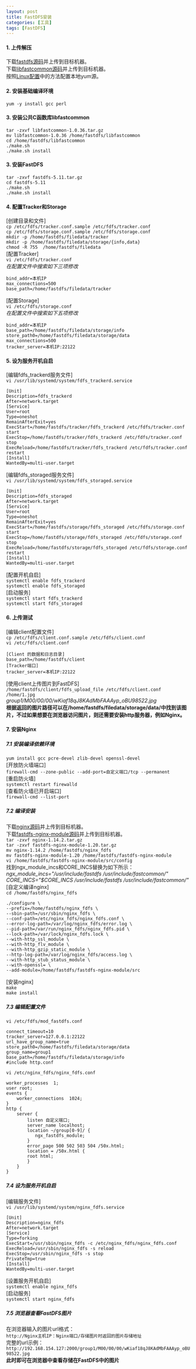 ```yaml
---
layout: post
title: FastDFS安装
categories: [工具]
tags: [FastDFS]
---
```

#### 1. 上传解压
下载[fastdfs源码](https://github.com/happyfish100/fastdfs/releases)并上传到目标机器。  
下载[libfastcommon源码](https://github.com/happyfish100/libfastcommon/releases)并上传到目标机器。  
按照[Linux配置](https://liuzh127.github.io/linux%E5%9F%BA%E7%A1%80/2020/06/11/Linux%E9%85%8D%E7%BD%AE/)中的方法配置本地yum源。  
<!-- more -->
#### 2. 安装基础编译环境
`yum -y install gcc perl`  
#### 3. 安装公共C函数库libfastcommon
`tar -zxvf libfastcommon-1.0.36.tar.gz`  
`mv libfastcommon-1.0.36 /home/fastdfs/libfastcommon`  
`cd /home/fastdfs/libfastcommon`  
`./make.sh`  
`./make.sh install`  
#### 3. 安装FastDFS
`tar -zxvf fastdfs-5.11.tar.gz`  
`cd fastdfs-5.11`  
`./make.sh`  
`./make.sh install`  
#### 4. 配置Tracker和Storage
[创建目录和文件]  
`cp /etc/fdfs/tracker.conf.sample /etc/fdfs/tracker.conf`  
`cp /etc/fdfs/storage.conf.sample /etc/fdfs/storage.conf`  
`mkdir -p /home/fastdfs/filedata/tracker`  
`mkdir -p /home/fastdfs/filedata/storage/{info,data}`  
`chmod -R 755  /home/fastdfs/filedata`  
[配置Tracker]  
`vi /etc/fdfs/tracker.conf`  
*在配置文件中搜索如下三项修改*  
```
bind_addr=本机IP
max_connections=500
base_path=/home/fastdfs/filedata/tracker
```
[配置Storage]  
`vi /etc/fdfs/storage.conf`  
*在配置文件中搜索如下五项修改*  
```
bind_addr=本机IP
base_path=/home/fastdfs/filedata/storage/info
store_path0=/home/fastdfs/filedata/storage/data
max_connections=500
tracker_server=本机IP:22122
```
#### 5. 设为服务开机自启
[编辑fdfs_trackerd服务文件]  
`vi /usr/lib/systemd/system/fdfs_trackerd.service`  
```
[Unit]
Description=fdfs_trackerd
After=network.target
[Service]
User=root
Type=oneshot
RemainAfterExit=yes
ExecStart=/home/fastdfs/tracker/fdfs_trackerd /etc/fdfs/tracker.conf start
ExecStop=/home/fastdfs/tracker/fdfs_trackerd /etc/fdfs/tracker.conf stop
ExecReload=/home/fastdfs/tracker/fdfs_trackerd /etc/fdfs/tracker.conf restart
[Install]
WantedBy=multi-user.target
```
[编辑fdfs_storaged服务文件]  
`vi /usr/lib/systemd/system/fdfs_storaged.service`  
```
[Unit]
Description=fdfs_storaged
After=network.target
[Service]
User=root
Type=oneshot
RemainAfterExit=yes
ExecStart=/home/fastdfs/storage/fdfs_storaged /etc/fdfs/storage.conf start
ExecStop=/home/fastdfs/storage/fdfs_storaged /etc/fdfs/storage.conf stop
ExecReload=/home/fastdfs/storage/fdfs_storaged /etc/fdfs/storage.conf restart
[Install]
WantedBy=multi-user.target
```
[配置开机自启]  
`systemctl enable fdfs_trackerd`  
`systemctl enable fdfs_storaged`  
[启动服务]  
`systemctl start fdfs_trackerd`  
`systemctl start fdfs_storaged`  
#### 6. 上传测试
[编辑client配置文件]  
`cp /etc/fdfs/client.conf.sample /etc/fdfs/client.conf`  
`vi /etc/fdfs/client.conf`  
```
[Client 的数据和日志目录]
base_path=/home/fastdfs/client
[Tracker端口]
tracker_server=本机IP:22122
```
[使用client上传图片到FastDFS]  
`/home/fastdfs/client/fdfs_upload_file /etc/fdfs/client.conf /home/1.jpg`  
*group1/M00/00/00/wKiaf18qJ8KAdMbFAAAyp_oBU98522.jpg*  
**根据返回的图片路径可以在/home/fastdfs/filedata/storage/data/中找到该图片，不过如果想要在浏览器访问图片，则还需要安装http服务器，例如Nginx。**  
#### 7. 安装Nginx
##### 7.1 安装编译依赖环境
`yum install gcc pcre-devel zlib-devel openssl-devel`  
[开放防火墙端口]  
`firewall-cmd --zone-public --add-port=自定义端口/tcp --permanent`  
[重启防火墙]  
`systemctl restart firewalld`  
[查看防火墙已开启端口]  
`firewall-cmd --list-port`  
##### 7.2 编译安装
下载[nginx源码](http://nginx.org/en/download.html)并上传到目标机器。  
下载[fastdfs-nginx-module源码](https://github.com/happyfish100/fastdfs-nginx-module/releases)并上传到目标机器。  
`tar -zxvf nginx-1.14.2.tar.gz`  
`tar -zxvf fastdfs-nginx-module-1.20.tar.gz`  
`mv nginx-1.14.2 /home/fastdfs/nginx_fdfs`  
`mv fastdfs-nginx-module-1.20 /home/fastdfs/fastdfs-nginx-module`  
`vi /home/fastdfs/fastdfs-nginx-module/src/config`  
找到ngx_module_incs和CORE_INCS替换为如下所示：  
*ngx_module_incs="/usr/include/fastdfs /usr/include/fastcommon/"*  
*CORE_INCS="$CORE_INCS /usr/include/fastdfs /usr/include/fastcommon/"*  
[自定义编译nginx]  
`cd /home/fastdfs/nginx_fdfs`  
```
./configure \
--prefix=/home/fastdfs/nginx_fdfs \
--sbin-path=/usr/sbin/nginx_fdfs \
--conf-path=/etc/nginx_fdfs/nginx_fdfs.conf \
--error-log-path=/var/log/nginx_fdfs/error.log \
--pid-path=/var/run/nginx_fdfs/nginx_fdfs.pid \
--lock-path=/var/lock/nginx_fdfs.lock \
--with-http_ssl_module \
--with-http_flv_module \
--with-http_gzip_static_module \
--http-log-path=/var/log/nginx_fdfs/access.log \
--with-http_stub_status_module \
--with-openssl= \
--add-module=/home/fastdfs/fastdfs-nginx-module/src
```
[安装nginx]  
`make`  
`make install`  
##### 7.3 编辑配置文件
`vi /etc/fdfs/mod_fastdfs.conf`  
```
connect_timeout=10
tracker_server=127.0.0.1:22122
url_have_group_name=true
store_path0=/home/fastdfs/filedata/storage/data
group_name=group1
base_path=/home/fastdfs/filedata/storage/info
#include http.conf
```
`vi /etc/nginx_fdfs/nginx_fdfs.conf`  
```
worker_processes  1;
user root;
events {
    worker_connections  1024;
}
http {
    server {
        listen 自定义端口;
        server_name localhost;
        location ~/group[0-9]/ {
           ngx_fastdfs_module;
        }
        error_page 500 502 503 504 /50x.html;
        location = /50x.html {
        root html;
        }
    }
}
```
##### 7.4 设为服务开机自启
[编辑服务文件]  
`vi /usr/lib/systemd/system/nginx_fdfs.service`  
```
[Unit]
Description=nginx_fdfs
After=network.target
[Service]
Type=forking
ExecStart=/usr/sbin/nginx_fdfs -c /etc/nginx_fdfs/nginx_fdfs.conf
ExecReload=/usr/sbin/nginx_fdfs -s reload
ExecStop=/usr/sbin/nginx_fdfs -s stop
PrivateTmp=true
[Install]
WantedBy=multi-user.target
```
[设置服务开机自启]  
`systemctl enable nginx_fdfs`  
[启动服务]  
`systemctl start nginx_fdfs`
##### 7.5 浏览器查看FastDFS图片
在浏览器输入的图片url格式：  
`http://Nginx主机IP：Nginx端口/存储图片时返回的图片存储地址`  
完整的url示例：  
`http://192.168.154.127:2000/group1/M00/00/00/wKiaf18qJ8KAdMbFAAAyp_oBU98522.jpg`  
**此时即可在浏览器中查看存储在FastDFS中的图片**  
